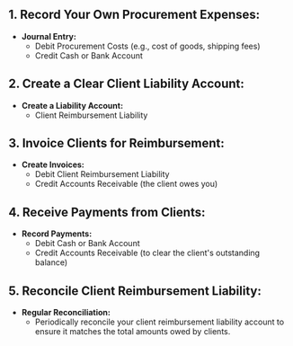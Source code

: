 ## 1. Record Your Own Procurement Expenses:

- **Journal Entry:**
  - Debit Procurement Costs (e.g., cost of goods, shipping fees)
  - Credit Cash or Bank Account

## 2. Create a Clear Client Liability Account:

- **Create a Liability Account:**
  - Client Reimbursement Liability

## 3. Invoice Clients for Reimbursement:

- **Create Invoices:**
  - Debit Client Reimbursement Liability
  - Credit Accounts Receivable (the client owes you)

## 4. Receive Payments from Clients:

- **Record Payments:**
  - Debit Cash or Bank Account
  - Credit Accounts Receivable (to clear the client's outstanding balance)

## 5. Reconcile Client Reimbursement Liability:

- **Regular Reconciliation:**
  - Periodically reconcile your client reimbursement liability account to ensure it matches the total amounts owed by clients.
 

